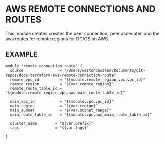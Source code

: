 AWS REMOTE CONNECTIONS AND ROUTES
============
This module creates creates the peer connection, peer accecpter, and the aws routes for remote regions for DC/OS on AWS.


EXAMPLE
-------

```hcl
module "remote_connection_route" {
  source                = "/Users/westonbassler/Documents/git-repos/dcos-terraform-aws-remote-connection-route"
  remote_vpc_id         = "${module.remote_region_vpc.vpc_id}"
  remote_region         = "${var.remote_region}"
  remote_route_table_id = "${module.remote_region_vpc.aws_main_route_table_id}"

  main_vpc_id           = "${module.vpc.vpc_id}"
  main_region           = "${var.region}"
  main_subnet           = "${var.subnet_range}"
  main_route_table_id   = "${module.vpc.aws_main_route_table_id}"
  
  cluster_name        = "${var.prefix}"
  tags                = "${var.tags}"
  
}
```